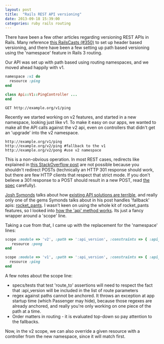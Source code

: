 ```yaml
---
layout: post
title:  "Rails REST API versioning"
date: 2013-09-18 15:39:00
categories: ruby rails routing
---
```


There have been a few other articles regarding versioning REST APIs in Rails.  Many reference [this RailsCasts (#350)](http://railscasts.com/episodes/350-rest-api-versioning) to set up header based versioning, and there have been a few setting up path based versioning using the 'namespace' feature in Rails 3 routing.

Our API was set up with path based using routing namespaces, and we moved ahead happily with v1.

```ruby
namespace :v1 do
  resource :ping
end

class Api::V1::PingController ...
end
```
```
GET http://example.org/v1/ping
```

Recently we started working on v2 features, and started in a new namespace, looking just like v1.  To make it easy on our apps, we wanted to make all the API calls against the v2 api, even on controllers that didn't get an 'upgrade' into the v2 namespace.

```
http://example.org/v1/ping
http://example.org/v2/ping #fallback to the v1
http://example.org/v2/pong #use v2 namespace
```

This is a non-obvious operation.  In most REST cases, redirects like explained in [this StackOverflow post](http://stackoverflow.com/questions/9627546/api-versioning-for-rails-routes/9627796#9627796) are not possible because you shouldn't redirect POSTs (technically an HTTP 301 response should work, but there are few HTTP clients that respect that strict mode.  If you don't believe a 301 response to a POST should result in a new POST, read [the spec](http://www.w3.org/Protocols/rfc2616/rfc2616-sec10.html) carefully).

[Josh Symonds](http://joshsymonds.com/) talks about how [existing API solutions are terrible](http://joshsymonds.com/blog/2013/02/22/existing-rails-api-solutions-suck/), and really only one of the gems Symonds talks about in his post handles 'fallback' apis: [rocket_pants](https://github.com/filtersquad/rocket_pants).  I wasn't keen on using the whole kit of rocket_pants features, so I looked into [how the 'api' method works](https://github.com/filtersquad/rocket_pants/blob/master/lib/rocket_pants/routing.rb).  Its just a fancy wrapper around a 'scope' line.

Taking a cue from that, I came up with the replacement for the 'namespace' lines:

```ruby
scope :module => 'v2', :path => ':api_version', :constraints => { :api_version => /v2/ } do
   resource :pong
end

scope :module => 'v1', :path => ':api_version', :constraints => { :api_version => /v[12]/ } do
  resource :ping
end
```

A few notes about the scope line:

* specs/tests that test 'route_to' assertions will need to respect the fact that :api_version will be included in the list of route parameters
* regex against paths cannot be anchored.  It throws an exception at app startup time (which Passenger may hide), because those regexes are already anchored, and really you're only working on one piece of the path at a time.
* Order matters in routing - it is evaluated top-down so pay attention to the fallbacks.

Now, in the v2 scope, we can also override a given resource with a controller from the new namespace, since it will match first.
